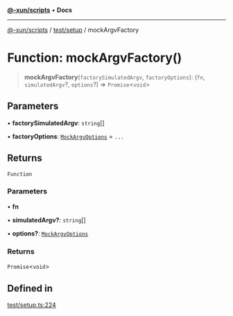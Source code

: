 [**@-xun/scripts**](../../../README.md) • **Docs**

***

[@-xun/scripts](../../../README.md) / [test/setup](../README.md) / mockArgvFactory

# Function: mockArgvFactory()

> **mockArgvFactory**(`factorySimulatedArgv`, `factoryOptions`): (`fn`, `simulatedArgv`?, `options`?) => `Promise`\<`void`\>

## Parameters

• **factorySimulatedArgv**: `string`[]

• **factoryOptions**: [`MockArgvOptions`](../type-aliases/MockArgvOptions.md) = `...`

## Returns

`Function`

### Parameters

• **fn**

• **simulatedArgv?**: `string`[]

• **options?**: [`MockArgvOptions`](../type-aliases/MockArgvOptions.md)

### Returns

`Promise`\<`void`\>

## Defined in

[test/setup.ts:224](https://github.com/Xunnamius/xscripts/blob/326b67f320920677552b3ade3981268ca8a3447c/test/setup.ts#L224)
